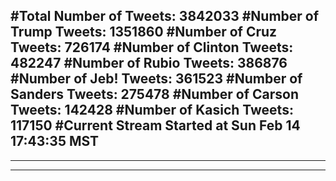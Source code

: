 #Total Number of Tweets: 3842033 
#Number of Trump Tweets: 1351860
#Number of Cruz Tweets: 726174
#Number of Clinton Tweets: 482247
#Number of Rubio Tweets: 386876
#Number of Jeb! Tweets: 361523
#Number of Sanders Tweets: 275478
#Number of Carson Tweets: 142428
#Number of Kasich Tweets: 117150
#Current Stream Started at Sun Feb 14 17:43:35 MST
---
---
---
